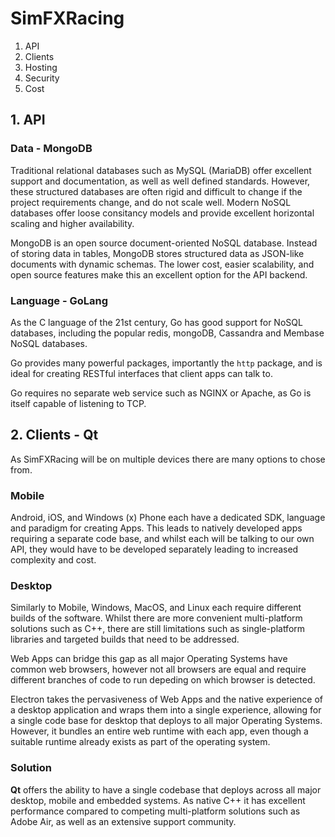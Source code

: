 # SimFXRacing
1. API
2. Clients
3. Hosting
4. Security
5. Cost

## 1. API
### Data - MongoDB
Traditional relational databases such as MySQL (MariaDB) offer excellent support and documentation, as well as well defined standards.  However, these structured databases are often rigid and difficult to change if the project requirements change, and do not scale well.  Modern NoSQL databases offer loose consitancy models and provide excellent horizontal scaling and higher availability.

MongoDB is an open source document-oriented NoSQL database.  Instead of storing data in tables, MongoDB stores structured data as JSON-like documents with dynamic schemas.  The lower cost, easier scalability, and open source features make this an excellent option for the API backend.

### Language - GoLang
As the C language of the 21st century, Go has good support for NoSQL databases, including the popular redis, mongoDB, Cassandra and Membase NoSQL databases.  

Go provides many powerful packages, importantly the `http` package, and is ideal for creating RESTful interfaces that client apps can talk to.

Go requires no separate web service such as NGINX or Apache, as Go is itself capable of listening to TCP.

## 2. Clients - Qt
As SimFXRacing will be on multiple devices there are many options to chose from.
### Mobile
Android, iOS, and Windows (x) Phone each have a dedicated SDK, language and paradigm for creating Apps.  This leads to natively developed apps requiring a separate code base, and whilst each will be talking to our own API, they would have to be developed separately leading to increased complexity and cost.
### Desktop
Similarly to Mobile, Windows, MacOS, and Linux each require different builds of the software.  Whilst there are more convenient multi-platform solutions such as C++, there are still limitations such as single-platform libraries and targeted builds that need to be addressed.

Web Apps can bridge this gap as all major Operating Systems have common web browsers, however not all browsers are equal and require different branches of code to run depeding on which browser is detected.

Electron takes the pervasiveness of Web Apps and the native experience of a desktop application and wraps them into a single experience, allowing for a single code base for desktop that deploys to all major Operating Systems.  However,  it bundles an entire web runtime with each app, even though a suitable runtime already exists as part of the operating system.
### Solution
**Qt** offers the ability to have a single codebase that deploys across all major desktop, mobile and embedded systems.  As native C++ it has excellent performance compared to competing multi-platform solutions such as Adobe Air, as well as an extensive support community.
